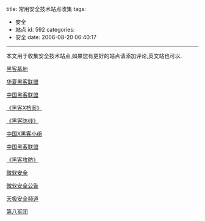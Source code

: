 title: 常用安全技术站点收集
tags:
  - 安全
  - 站点
id: 592
categories:
  - 安全
date: 2006-08-20 06:40:17
---

本文用于收集安全技术站点,如果您有更好的站点请添加评论,英文站也可以.

[黑客基地](http://www.hackbase.com)

[华夏黑客联盟](http://www.77169.com)

[中国黑客联盟](http://www.chinahacker.com)

[《黑客X档案》](http://www.hackerxfiles.net)

[《黑客防线》](http://www.hacker.com.cn)

[中国X黑客小组](http://www.cnxhacker.com)

[中国黑客联盟](http://www.cnhacker.com)

[《黑客攻防》](http://www.hacxker.com)

[微软安全](http://www.microsoft.com/china/technet/security/current.mspx)

[微软安全公告](http://www.microsoft.com/taiwan/security/bulletins/default.mspx)

[天极安全频道](http://soft.yesky.com/security/)

[第八军团](http://www.juntuan.net)